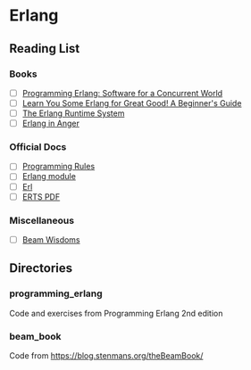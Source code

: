 # Erlang

## Reading List

### Books

- [ ] [Programming Erlang: Software for a Concurrent World](https://books.google.se/books/about/Programming_Erlang.html)
- [ ] [Learn You Some Erlang for Great Good! A Beginner's Guide](https://learnyousomeerlang.com/content)
- [ ] [The Erlang Runtime System](https://blog.stenmans.org/theBeamBook/)
- [ ] [Erlang in Anger](http://www.erlang-in-anger.com/)

### Official Docs
- [ ] [Programming Rules](http://www.erlang.se/doc/programming_rules.shtml)
- [ ] [Erlang module](http://erlang.org/doc/man/erlang.html)
- [ ] [Erl](http://erlang.org/doc/man/erl.html)
- [ ] [ERTS PDF](http://erlang.org/doc/apps/erts/erts.pdf)

### Miscellaneous
- [ ] [Beam Wisdoms](http://beam-wisdoms.clau.se/en/latest/)

## Directories

### programming_erlang

Code and exercises from Programming Erlang 2nd edition

### beam_book

Code from https://blog.stenmans.org/theBeamBook/
